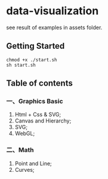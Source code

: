 # data-visualization

see result of examples in assets folder.

## Getting Started
```
chmod +x ./start.sh
sh start.sh
```
## Table of contents
### 一、Graphics Basic
1. Html + Css & SVG;
2. Canvas and Hierarchy;
3. SVG;
4. WebGL;

### 二、Math
1. Point and Line;
2. Curves;
